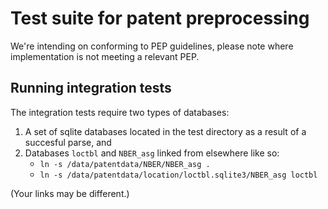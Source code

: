 # Test suite for patent preprocessing

We're intending on conforming to PEP guidelines,
please note where implementation is not meeting
a relevant PEP.

## Running integration tests

The integration tests require two types of databases:

1. A set of sqlite databases located in the test directory as a result
   of a succesful parse, and
2. Databases `loctbl` and `NBER_asg` linked from elsewhere like so:
    * `ln -s /data/patentdata/NBER/NBER_asg .`
    * `ln -s /data/patentdata/location/loctbl.sqlite3/NBER_asg loctbl`

(Your links may be different.)


